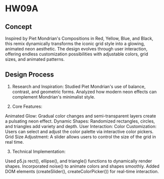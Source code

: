 # HW09A

## Concept
Inspired by Piet Mondrian's Compositions in Red, Yellow, Blue, and Black, this remix dynamically transforms the iconic grid style into a glowing, animated neon aesthetic. The design evolves through user interaction, offering endless customization possibilities with adjustable colors, grid sizes, and animated patterns.

## Design Process

1. Research and Inspiration:
   Studied Piet Mondrian's use of balance, contrast, and geometric forms.
   Analyzed how modern neon effects can complement Mondrian's minimalist style.

2. Core Features:

  Animated Glow: Gradual color changes and semi-transparent layers create a pulsating neon effect.
  Dynamic Shapes: Randomized rectangles, circles, and triangles add variety and depth.
  User Interaction:
    Color Customization: Users can select and adjust the color palette via interactive color pickers.
    Grid Size Adjustment: A slider allows users to control the size of the grid in real time.

3. Technical Implementation:
   
  Used p5.js rect(), ellipse(), and triangle() functions to dynamically render shapes.
  Incorporated noise() to animate colors and shapes smoothly.
  Added DOM elements (createSlider(), createColorPicker()) for real-time interaction.
